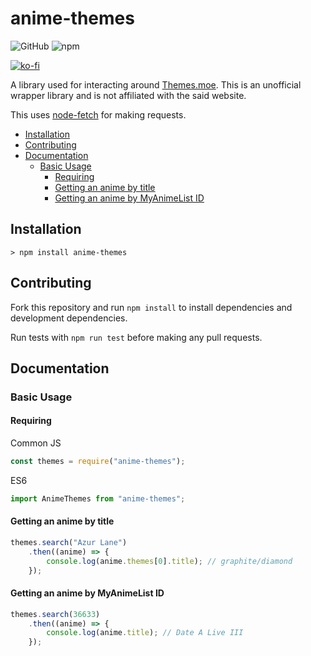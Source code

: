 # anime-themes
![GitHub](https://img.shields.io/github/license/lenitrous/anime-themes?color=blue&style=flat-square) ![npm](https://img.shields.io/npm/v/anime-themes?style=flat-square) 

[![ko-fi](https://www.ko-fi.com/img/githubbutton_sm.svg)](https://ko-fi.com/W7W71CF9V)

A library used for interacting around [Themes.moe](https://themes.moe). This is an unofficial wrapper library and is not affiliated with the said website.

This uses [node-fetch](https://github.com/node-fetch/node-fetch#) for making requests.

* [Installation](#Installation)
* [Contributing](#Contributing)
* [Documentation](#Documentation)
    * [Basic Usage](#Basic-Usage)
        * [Requiring](#Requiring)
        * [Getting an anime by title](Getting-an-anime-by-title)
        * [Getting an anime by MyAnimeList ID](Getting-an-anime-by-MyAnimeList-ID)

## Installation
`> npm install anime-themes`

## Contributing
Fork this repository and run `npm install` to install dependencies and development dependencies.

Run tests with `npm run test` before making any pull requests.

## Documentation
### Basic Usage
#### Requiring
Common JS
```js
const themes = require("anime-themes");
```
ES6
```js
import AnimeThemes from "anime-themes";
```
#### Getting an anime by title
```js
themes.search("Azur Lane")
    .then((anime) => {
        console.log(anime.themes[0].title); // graphite/diamond
    });
```
#### Getting an anime by MyAnimeList ID
```js
themes.search(36633)
    .then((anime) => {
        console.log(anime.title); // Date A Live III
    });
```